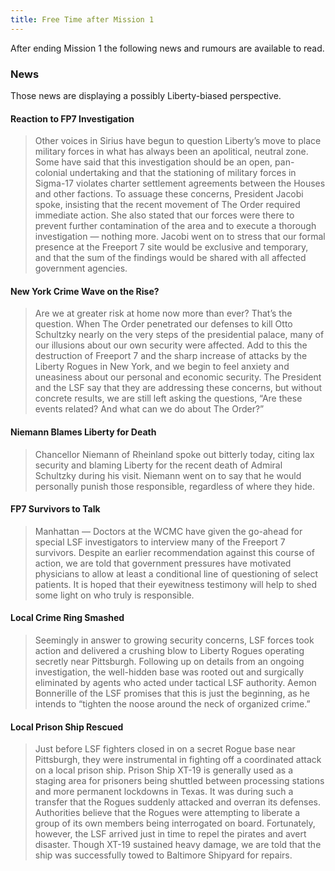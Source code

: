 ```yaml
---
title: Free Time after Mission 1
---
```


After ending Mission 1 the following news and rumours are available to read.

### News
Those news are displaying a possibly Liberty-biased perspective.

#### Reaction to FP7 Investigation
> Other voices in Sirius have begun to question Liberty’s move to place military forces in what has always been an apolitical, neutral zone. Some have said that this investigation should be an open, pan-colonial undertaking and that the stationing of military forces in Sigma-17 violates charter settlement agreements between the Houses and other factions. To assuage these concerns, President Jacobi spoke, insisting that the recent movement of The Order required immediate action. She also stated that our forces were there to prevent further contamination of the area and to execute a thorough investigation — nothing more. Jacobi went on to stress that our formal presence at the Freeport 7 site would be exclusive and temporary, and that the sum of the findings would be shared with all affected government agencies.

#### New York Crime Wave on the Rise?
> Are we at greater risk at home now more than ever? That’s the question. When The Order penetrated our defenses to kill Otto Schultzky nearly on the very steps of the presidential palace, many of our illusions about our own security were affected. Add to this the destruction of Freeport 7 and the sharp increase of attacks by the Liberty Rogues in New York, and we begin to feel anxiety and uneasiness about our personal and economic security. The President and the LSF say that they are addressing these concerns, but without concrete results, we are still left asking the questions, “Are these events related? And what can we do about The Order?”

#### Niemann Blames Liberty for Death
> Chancellor Niemann of Rheinland spoke out bitterly today, citing lax security and blaming Liberty for the recent death of Admiral Schultzky during his visit. Niemann went on to say that he would personally punish those responsible, regardless of where they hide.

#### FP7 Survivors to Talk
> Manhattan — Doctors at the WCMC have given the go-ahead for special LSF investigators to interview many of the Freeport 7 survivors. Despite an earlier recommendation against this course of action, we are told that government pressures have motivated physicians to allow at least a conditional line of questioning of select patients. It is hoped that their eyewitness testimony will help to shed some light on who truly is responsible.

#### Local Crime Ring Smashed
> Seemingly in answer to growing security concerns, LSF forces took action and delivered a crushing blow to Liberty Rogues operating secretly near Pittsburgh. Following up on details from an ongoing investigation, the well-hidden base was rooted out and surgically eliminated by agents who acted under tactical LSF authority. Aemon Bonnerille of the LSF promises that this is just the beginning, as he intends to “tighten the noose around the neck of organized crime.”

#### Local Prison Ship Rescued
> Just before LSF fighters closed in on a secret Rogue base near Pittsburgh, they were instrumental in fighting off a coordinated attack on a local prison ship. Prison Ship XT-19 is generally used as a staging area for prisoners being shuttled between processing stations and more permanent lockdowns in Texas. It was during such a transfer that the Rogues suddenly attacked and overran its defenses. Authorities believe that the Rogues were attempting to liberate a group of its own members being interrogated on board. Fortunately, however, the LSF arrived just in time to repel the pirates and avert disaster. Though XT-19 sustained heavy damage, we are told that the ship was successfully towed to Baltimore Shipyard for repairs.
